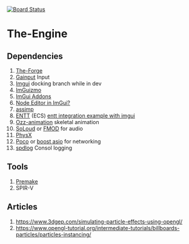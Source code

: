 [![Board Status](https://dev.azure.com/ouazrou-oualid/4ae7ed52-5e14-4f14-8058-325bee97f7fa/37be7b96-54e6-4835-9347-e3ebbcac90a2/_apis/work/boardbadge/38d718f9-16d7-42b6-9d8d-27e420dcc013)](https://dev.azure.com/ouazrou-oualid/4ae7ed52-5e14-4f14-8058-325bee97f7fa/_boards/board/t/37be7b96-54e6-4835-9347-e3ebbcac90a2/Microsoft.RequirementCategory)
# The-Engine


## Dependencies

1. [The-Forge](https://github.com/ConfettiFX/The-Forge)
2. [Gainput](https://github.com/jkuhlmann/gainput) Input
3. [Imgui](https://github.com/ocornut/imgui) docking branch while in dev
4. [ImGuizmo](https://github.com/CedricGuillemet/ImGuizmo)
5. [ImGui Addons](https://github.com/Flix01/imgui)
6. [Node Editor in ImGui?](https://github.com/thedmd/imgui-node-editor)
7. [assimp](https://github.com/assimp/assimp)
8. [ENTT](https://github.com/skypjack/entt) (ECS)
   [entt integration example with imgui](https://github.com/Green-Sky/imgui_entt_entity_editor_demo)
9. [Ozz-animation](https://github.com/guillaumeblanc/ozz-animation) skeletal animation 
10. [SoLoud](https://github.com/jarikomppa/soloud) or [FMOD](https://fmod.com/) for audio
11. [PhysX](https://github.com/NVIDIAGameWorks/PhysX) 
13. [Poco](https://github.com/pocoproject/poco) or [boost asio](http://think-async.com/Asio) for networking
14. [spdlog](https://github.com/gabime/spdlog) Consol logging
## Tools

1. [Premake](https://github.com/premake/premake-core)
2. SPIR-V

## Articles
1. https://www.3dgep.com/simulating-particle-effects-using-opengl/
2. https://www.opengl-tutorial.org/intermediate-tutorials/billboards-particles/particles-instancing/
